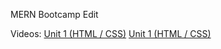 MERN Bootcamp Edit

Videos:
[Unit 1 (HTML / CSS)](https://www.youtube.com/playlist?list=PLgJ8UgkiorClK-ZG5jYqbdgOD2DRHROkT)
[Unit 1 (HTML / CSS)](https://www.youtube.com/playlist?list=PLgJ8UgkiorClK-ZG5jYqbdgOD2DRHROkT)
